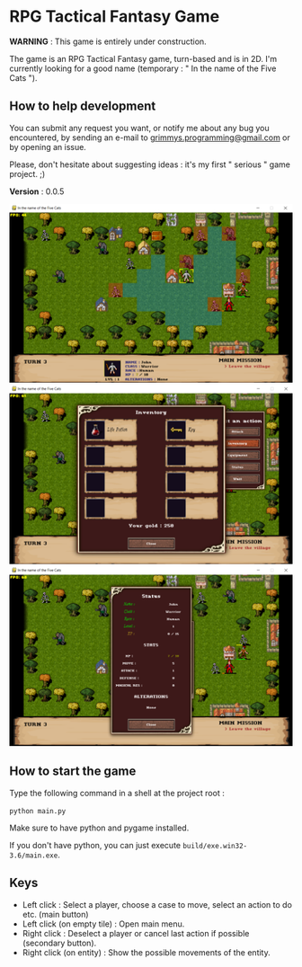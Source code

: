 # RPG Tactical Fantasy Game

<b>WARNING</b> : This game is entirely under construction.

The game is an RPG Tactical Fantasy game, turn-based and is in 2D.
I'm currently looking for a good name (temporary : " In the name of the Five Cats ").

## How to help development

You can submit any request you want, or notify me about any bug you encountered, by sending an e-mail to grimmys.programming@gmail.com or by opening an issue.

Please, don't hesitate about suggesting ideas : it's my first " serious " game project. ;)

<b>Version</b> : 0.0.5

![Main screen with possible moves and attack](/screenshots/player_moves_and_attacks.png?raw=True)
![Inventory menu](/screenshots/inventory_screen.png?raw=True)
![Status window](/screenshots/status_screen.png?raw=True)

## How to start the game

Type the following command in a shell at the project root :

``python main.py``

Make sure to have python and pygame installed.

If you don't have python, you can just execute ``build/exe.win32-3.6/main.exe``.

## Keys

* Left click : Select a player, choose a case to move, select an action to do etc. (main button)
* Left click (on empty tile) : Open main menu.
* Right click : Deselect a player or cancel last action if possible (secondary button).
* Right click (on entity) : Show the possible movements of the entity.
